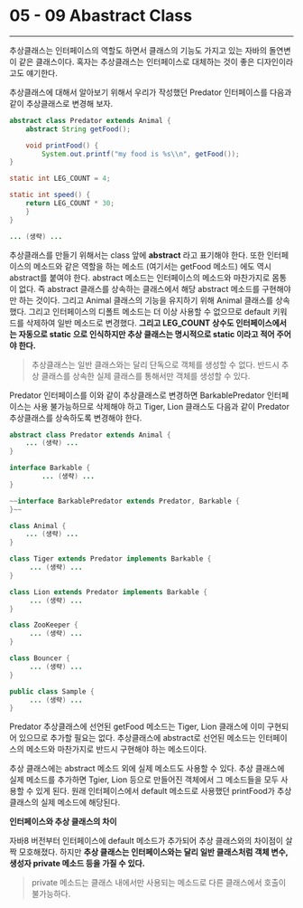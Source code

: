 # 05 - 09 Abastract Class

------

추상클래스는 인터페이스의 역할도 하면서 클래스의 기능도 가지고 있는 자바의 돌연변이 같은 클래스이다. 혹자는 추상클래스는 인터페이스로 대체하는 것이 좋은 디자인이라고도 얘기한다.

추상클래스에 대해서 알아보기 위해서 우리가 작성했던 Predator 인터페이스를 다음과 같이 추상클래스로 변경해 보자.

```java
abstract class Predator extends Animal {
	abstract String getFood();

	void printFood() {
		System.out.printf("my food is %s\\n", getFood());
}

static int LEG_COUNT = 4; 

static int speed() {
	return LEG_COUNT * 30;
	}
}

... (생략) ...
```

추상클래스를 만들기 위해서는 class 앞에 **abstract** 라고 표기해야 한다. 또한 인터페이스의 메소드와 같은 역할을 하는 메소드 (여기서는 getFood 메소드) 에도 역시 abstract를 붙여야 한다. abstract 메소드는 인터페이스의 메소드와 마찬가지로 몸통이 없다. 즉 abstract 클래스를 상속하는 클래스에서 해당 abstract 메소드를 구현해야만 하는 것이다. 그리고 Animal 클래스의 기능을 유지하기 위해 Animal 클래스를 상속했다. 그리고 인터페이스의 디폴트 메소드는 더 이상 사용할 수 없으므로 default 키워드를 삭제하여 일반 메소드로 변경했다. **그리고 LEG_COUNT 상수도 인터페이스에서는 자동으로 static 으로 인식하지만 추상 클래스는 명시적으로 static 이라고 적어 주어야 한다.**

> 추상클래스는 일반 클래스와는 달리 단독으로 객체를 생성할 수 없다. 반드시 추상 클래스를 상속한 실제 클래스를 통해서만 객체를 생성할 수 있다.

Predator 인터페이스를 이와 같이 추상클래스로 변경하면 BarkablePredator 인터페이스는 사용 불가능하므로 삭제해야 하고 Tiger, Lion 클래스도 다음과 같이 Predator 추상클래스를 상속하도록 변경해야 한다.

```java
abstract class Predator extends Animal {
    ... (생략) ...
}

interface Barkable {
        ... (생략) ...
}

~~interface BarkablePredator extends Predator, Barkable {
}~~

class Animal {
    ... (생략) ...
}

class Tiger extends Predator implements Barkable {
     ... (생략) ...
}

class Lion extends Predator implements Barkable {
     ... (생략) ...
}

class ZooKeeper {
     ... (생략) ...
}

class Bouncer {
     ... (생략) ...
}

public class Sample {
     ... (생략) ...
}
```

Predator 추상클래스에 선언된 getFood 메소드는 Tiger, Lion 클래스에 이미 구현되어 있으므로 추가할 필요는 없다. 추상클래스에 abstract로 선언된 메소드는 인터페이스의 메소드와 마찬가지로 반드시 구현해야 하는 메소드이다.

추상 클래스에는 abstract 메소드 외에 실제 메소드도 사용할 수 있다. 추상 클래스에 실제 메소드를 추가하면 Tgier, Lion 등으로 만들어진 객체에서 그 메소드들을 모두 사용할 수 있게 된다. 원래 인터페이스에서 default 메소드로 사용했던 printFood가 추상 클래스의 실제 메소드에 해당된다.

**인터페이스와 추상 클래스의 차이**

자바8 버전부터 인터페이스에 default 메소드가 추가되어 추상 클래스와의 차이점이 살짝 모호해졌다. 하지만 **추상 클래스는 인터페이스와는 달리 일반 클래스처럼 객체 변수, 생성자 private 메소드 등을 가질 수 있다.**

> private 메소드는 클래스 내에서만 사용되는 메소드로 다른 클래스에서 호출이 불가능하다.